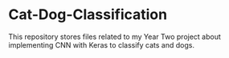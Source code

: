 # Cat-Dog-Classification

This repository stores files related to my Year Two project about implementing CNN with Keras to classify cats and dogs.
